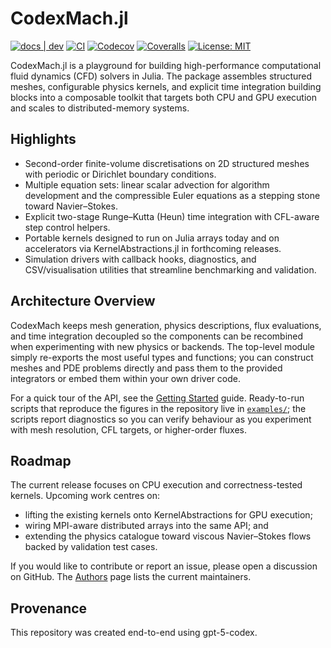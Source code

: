 # CodexMach.jl

[![docs | dev](https://img.shields.io/badge/docs-dev-blue.svg)](https://hpsc-lab.github.io/CodexMach.jl/)
[![CI](https://github.com/hpsc-lab/CodexMach.jl/actions/workflows/CI.yml/badge.svg)](https://github.com/hpsc-lab/CodexMach.jl/actions/workflows/CI.yml)
[![Codecov](https://codecov.io/gh/hpsc-lab/CodexMach.jl/branch/main/graph/badge.svg)](https://codecov.io/gh/hpsc-lab/CodexMach.jl)
[![Coveralls](https://coveralls.io/repos/github/hpsc-lab/CodexMach.jl/badge.svg?branch=main)](https://coveralls.io/github/hpsc-lab/CodexMach.jl?branch=main)
[![License: MIT](https://img.shields.io/badge/License-MIT-yellow.svg)](https://github.com/hpsc-lab/CodexMach.jl/blob/main/LICENSE)

CodexMach.jl is a playground for building high-performance computational fluid
dynamics (CFD) solvers in Julia. The package assembles structured meshes,
configurable physics kernels, and explicit time integration building blocks into
a composable toolkit that targets both CPU and GPU execution and scales to
distributed-memory systems.

## Highlights

- Second-order finite-volume discretisations on 2D structured meshes with
  periodic or Dirichlet boundary conditions.
- Multiple equation sets: linear scalar advection for algorithm development and
  the compressible Euler equations as a stepping stone toward Navier–Stokes.
- Explicit two-stage Runge–Kutta (Heun) time integration with CFL-aware step
  control helpers.
- Portable kernels designed to run on Julia arrays today and on accelerators via
  KernelAbstractions.jl in forthcoming releases.
- Simulation drivers with callback hooks, diagnostics, and CSV/visualisation
  utilities that streamline benchmarking and validation.

## Architecture Overview

CodexMach keeps mesh generation, physics descriptions, flux evaluations, and time
integration decoupled so the components can be recombined when experimenting
with new physics or backends. The top-level module simply re-exports the most
useful types and functions; you can construct meshes and PDE problems directly
and pass them to the provided integrators or embed them within your own driver
code.

For a quick tour of the API, see the [Getting Started](getting-started.md)
guide. Ready-to-run scripts that reproduce the figures in the repository live in
[`examples/`](examples.md); the scripts report diagnostics so you can verify
behaviour as you experiment with mesh resolution, CFL targets, or higher-order
fluxes.

## Roadmap

The current release focuses on CPU execution and correctness-tested kernels.
Upcoming work centres on:

- lifting the existing kernels onto KernelAbstractions for GPU execution;
- wiring MPI-aware distributed arrays into the same API; and
- extending the physics catalogue toward viscous Navier–Stokes flows backed by
  validation test cases.

If you would like to contribute or report an issue, please open a discussion on
GitHub. The [Authors](authors.md) page lists the current maintainers.

## Provenance

This repository was created end-to-end using gpt-5-codex.
